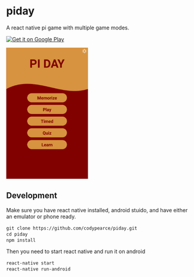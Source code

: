 # piday

A react native pi game with multiple game modes.

<a href='https://play.google.com/store/apps/details?id=com.piday&hl=en&pcampaignid=MKT-Other-global-all-co-prtnr-py-PartBadge-Mar2515-1' height="100"><img alt='Get it on Google Play' src='https://play.google.com/intl/en_us/badges/images/generic/en_badge_web_generic.png' height="100"></a>

<img src="https://raw.githubusercontent.com/codypearce/piday/master/assets/images/piday-screenshot1.png" height="350">


## Development 
Make sure you have react native installed, android stuido, and have either an emulator or phone ready.

```
git clone https://github.com/codypearce/piday.git
cd piday
npm install
```
Then you need to start react native and run it on android

```
react-native start
react-native run-android
```
